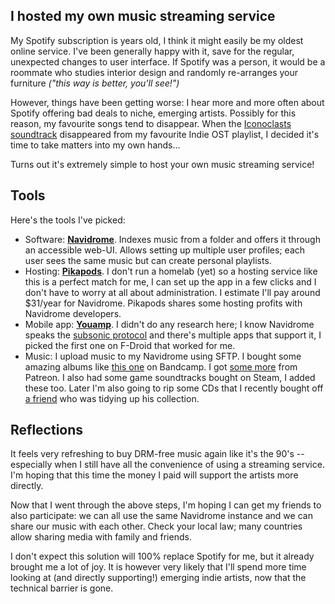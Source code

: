 <!--
.. title: I hosted my own music streaming service
.. slug: music-streaming
.. date: 2025-04-05
.. tags: diy, music, open-source, self-hosting
.. category: 
.. link:
.. description:
.. type: text
-->

## I hosted my own music streaming service

My Spotify subscription is years old, I think it might easily be my oldest online service. I've been generally happy with it, save for the regular, unexpected changes to user interface. If Spotify was a person, it would be a roommate who studies interior design and randomly re-arranges your furniture _("this way is better, you'll see!")_

However, things have been getting worse: I hear more and more often about Spotify offering bad deals to niche, emerging artists. Possibly for this reason, my favourite songs tend to disappear. When the [Iconoclasts soundtrack][iconoclasts-ost] disappeared from my  favourite Indie OST playlist, I decided it's time to take matters into my own hands...

Turns out it's extremely simple to host your own music streaming service!

<!--more-->

## Tools

Here's the tools I've picked:

* Software: [**Navidrome**][nd]. Indexes music from a folder and offers it through an accessible web-UI. Allows setting up multiple user profiles; each user sees the same music but can create personal playlists.
* Hosting: [**Pikapods**][pika]. I don't run a homelab (yet) so a hosting service like this is a perfect match for me, I can set up the app in a few clicks and I don't have to worry at all about administration. I estimate I'll pay around $31/year for Navidrome. Pikapods shares some hosting profits with Navidrome developers.
* Mobile app: [**Youamp**][youamp]. I didn't do any research here; I know Navidrome speaks the [subsonic protocol][subsonic] and there's multiple apps that support it, I picked the first one on F-Droid that worked for me.
* Music: I upload music to my Navidrome using SFTP. I bought some amazing albums like [this one][a_rival] on Bandcamp. I got [some more][nectoulin] from Patreon. I also had some game soundtracks bought on Steam, I added these too. Later I'm also going to rip some CDs that I recently bought off [a friend][piepsi] who was tidying up his collection.

## Reflections

It feels very refreshing to buy DRM-free music again like it's the 90's -- especially when I still have all the convenience of using a streaming service. I'm hoping that this time the money I paid will support the artists more directly.

Now that I went through the above steps, I'm hoping I can get my friends to also participate: we can all use the same Navidrome instance and we can share our music with each other. Check your local law; many countries allow sharing media with family and friends.

I don't expect this solution will 100% replace Spotify for me, but it already brought me a lot of joy. It is however very likely that I'll spend more time looking at (and directly supporting!) emerging indie artists, now that the technical barrier is gone.


[subsonic]: https://www.subsonic.org/pages/api.jsp
[youamp]: https://f-droid.org/en/packages/ru.stersh.youamp/
[pika]: https://pikapods.com
[nd]: https://github.com/continuedev/continue/pull/1062
[iconoclasts-ost]: ...
[a_rival]: https://rivalrivalrival.bandcamp.com/album/crypt-of-the-necrodancer-the-melody-mixes
[nectoulin]: https://www.patreon.com/posts/mp3-unreal-album-82841349
[piepsi]: https://bandcamp.com/piepsi91